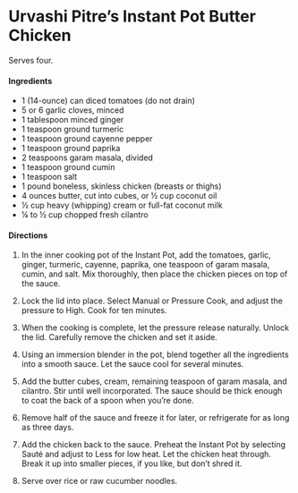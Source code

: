 # Urvashi Pitre’s Instant Pot Butter Chicken

Serves four.

#### Ingredients

* 1 (14-ounce) can diced tomatoes (do not drain)
* 5 or 6 garlic cloves, minced
* 1 tablespoon minced ginger
* 1 teaspoon ground turmeric
* 1 teaspoon ground cayenne pepper
* 1 teaspoon ground paprika
* 2 teaspoons garam masala, divided
* 1 teaspoon ground cumin
* 1 teaspoon salt
* 1 pound boneless, skinless chicken (breasts or thighs)
* 4 ounces butter, cut into cubes, or ½ cup coconut oil
* ½ cup heavy (whipping) cream or full-fat coconut milk
* ¼ to ½ cup chopped fresh cilantro

#### Directions

1. In the inner cooking pot of the Instant Pot, add the tomatoes, garlic, ginger, turmeric, cayenne, paprika, one teaspoon of garam masala, cumin, and salt. Mix thoroughly, then place the chicken pieces on top of the sauce.

2. Lock the lid into place. Select Manual or Pressure Cook, and adjust the pressure to High. Cook for ten minutes.

3. When the cooking is complete, let the pressure release naturally. Unlock the lid. Carefully remove the chicken and set it aside.

4. Using an immersion blender in the pot, blend together all the ingredients into a smooth sauce. Let the sauce cool for several minutes.

5. Add the butter cubes, cream, remaining teaspoon of garam masala, and cilantro. Stir until well incorporated. The sauce should be thick enough to coat the back of a spoon when you’re done.

6. Remove half of the sauce and freeze it for later, or refrigerate for as long as three days.

7. Add the chicken back to the sauce. Preheat the Instant Pot by selecting Sauté and adjust to Less for low heat. Let the chicken heat through. Break it up into smaller pieces, if you like, but don’t shred it.

8. Serve over rice or raw cucumber noodles.
